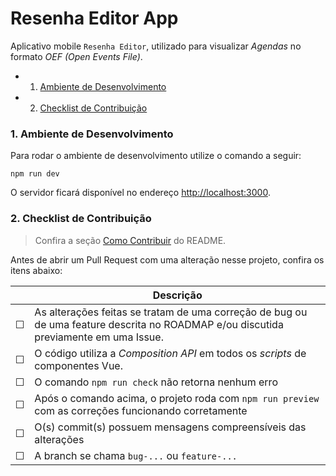 # Resenha Editor App

Aplicativo mobile `Resenha Editor`, utilizado para visualizar _Agendas_ no formato *OEF (Open Events File)*.

<!-- vscode-markdown-toc -->
* 1. [Ambiente de Desenvolvimento](#AmbientedeDesenvolvimento)
* 2. [Checklist de Contribuição](#ChecklistdeContribuio)

<!-- vscode-markdown-toc-config
	numbering=true
	autoSave=true
	/vscode-markdown-toc-config -->
<!-- /vscode-markdown-toc -->

###  1. <a name='AmbientedeDesenvolvimento'></a>Ambiente de Desenvolvimento

Para rodar o ambiente de desenvolvimento utilize o comando a seguir:

```
npm run dev
```

O servidor ficará disponível no endereço [http://localhost:3000](http://localhost:3000).

###  2. <a name='ChecklistdeContribuio'></a>Checklist de Contribuição

> Confira a seção [Como Contribuir](../README.md#ComoContribuir) do README.

Antes de abrir um Pull Request com uma alteração nesse projeto, confira os itens abaixo:

|   |Descrição|
|---|---------|
|☐|As alterações feitas se tratam de uma correção de bug ou de uma feature descrita no ROADMAP e/ou discutida previamente em uma Issue.
|☐|O código utiliza a _Composition API_ em todos os _scripts_ de componentes Vue.
|☐|O comando `npm run check` não retorna nenhum erro
|☐|Após o comando acima, o projeto roda com `npm run preview` com as correções funcionando corretamente
|☐|O(s) commit(s) possuem mensagens compreensíveis das alterações
|☐|A branch se chama `bug-...` ou `feature-...`

